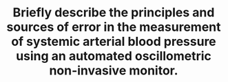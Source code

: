 ---
title: "Briefly describe the principles and sources of error in the measurement of systemic arterial blood pressure using an automated oscillometric non-invasive monitor."
entityType: SAQ
exam: PEX
college: ANZCA
year: 2003
sitting: A
question: 13
passRate: 81
EC_expectedDomains:
- "Most candidates demonstrated a good understanding of the principles of the device and the strengths and weaknesses in detection of systolic, diastolic and mean pressures."
EC_extraCredit: []
EC_errorsCommon:
- "Some candidates presented their answer as if this device was synonymous with a particular brand. It is very reasonable to present the specifications of a particular brand as an example of such a device but not to imply that there is only one type."
- "Some descriptions of the equipment were problematic."
- "The concept of the bladder within the cuff was often not clear and lead to confusion about describing the positioning and size of the bladder."
- "Descriptions of the recommended dimensions of the cuff (and bladder) often did not specify whether length or width were being presented."
- "There were some instances of confusion between historical two tube and two cuff equipment (particularly oscillotonometry cf oscillometry) and current single cuff and tube equipment."
- "Occasional candidates also confused detection of oscillations with detection of Korotkoff sounds."
- "Modern oscillometry devices have the transducer in the control box not in the cuff."
- "Formulas presented for calculating the diastolic pressure were often presented as variations of Mean Arterial Pressure = Diastolic Arterial Pressure + 1/3 pulse pressure. These were usually technically correct but would be better presented as Diastolic Arterial Pressure = a formula related to directly measured parameters (or other algorithm related to change in percentage size of oscillations detected)."
---